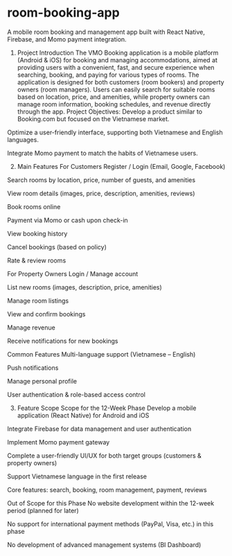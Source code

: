 # room-booking-app
A mobile room booking and management app built with React Native, Firebase, and Momo payment integration.
1. Project Introduction
The VMO Booking application is a mobile platform (Android & iOS) for booking and managing accommodations, aimed at providing users with a convenient, fast, and secure experience when searching, booking, and paying for various types of rooms.
The application is designed for both customers (room bookers) and property owners (room managers). Users can easily search for suitable rooms based on location, price, and amenities, while property owners can manage room information, booking schedules, and revenue directly through the app.
Project Objectives:
Develop a product similar to Booking.com but focused on the Vietnamese market.


Optimize a user-friendly interface, supporting both Vietnamese and English languages.


Integrate Momo payment to match the habits of Vietnamese users.



2. Main Features
For Customers
Register / Login (Email, Google, Facebook)


Search rooms by location, price, number of guests, and amenities


View room details (images, price, description, amenities, reviews)


Book rooms online


Payment via Momo or cash upon check-in


View booking history


Cancel bookings (based on policy)


Rate & review rooms


For Property Owners
Login / Manage account


List new rooms (images, description, price, amenities)


Manage room listings


View and confirm bookings


Manage revenue


Receive notifications for new bookings


Common Features
Multi-language support (Vietnamese – English)


Push notifications


Manage personal profile


User authentication & role-based access control



3. Feature Scope
Scope for the 12-Week Phase
Develop a mobile application (React Native) for Android and iOS


Integrate Firebase for data management and user authentication


Implement Momo payment gateway


Complete a user-friendly UI/UX for both target groups (customers & property owners)


Support Vietnamese language in the first release


Core features: search, booking, room management, payment, reviews


Out of Scope for this Phase
No website development within the 12-week period (planned for later)


No support for international payment methods (PayPal, Visa, etc.) in this phase


No development of advanced management systems (BI Dashboard)
